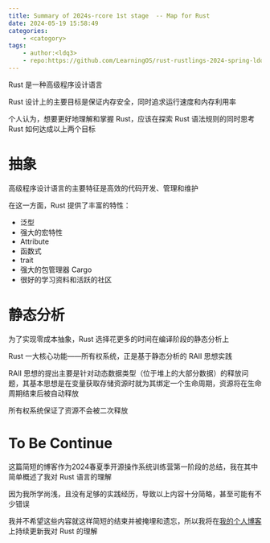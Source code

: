 ```yaml
---
title: Summary of 2024s-rcore 1st stage  -- Map for Rust
date: 2024-05-19 15:58:49
categories:
    - <catogory>
tags:
    - author:<ldq3>
    - repo:https://github.com/LearningOS/rust-rustlings-2024-spring-ldq3
---
```


Rust 是一种高级程序设计语言

Rust 设计上的主要目标是保证内存安全，同时追求运行速度和内存利用率

个人认为，想要更好地理解和掌握 Rust，应该在探索 Rust 语法规则的同时思考 Rust 如何达成以上两个目标

# 抽象
高级程序设计语言的主要特征是高效的代码开发、管理和维护

在这一方面，Rust 提供了丰富的特性：
- 泛型
- 强大的宏特性
- Attribute
- 函数式
- trait
- 强大的包管理器 Cargo
- 很好的学习资料和活跃的社区

# 静态分析
为了实现零成本抽象，Rust 选择花更多的时间在编译阶段的静态分析上

Rust 一大核心功能——所有权系统，正是基于静态分析的 RAII 思想实践

RAII 思想的提出主要是针对动态数据类型（位于堆上的大部分数据）的释放问题，其基本思想是在变量获取存储资源时就为其绑定一个生命周期，资源将在生命周期结束后被自动释放

所有权系统保证了资源不会被二次释放

# To Be Continue
这篇简短的博客作为2024春夏季开源操作系统训练营第一阶段的总结，我在其中简单概述了我对 Rust 语言的理解

因为我所学尚浅，且没有足够的实践经历，导致以上内容十分简略，甚至可能有不少错误

我并不希望这些内容就这样简短的结束并被掩埋和遗忘，所以我将在[我的个人博客](https://ldq3.github.io/)上持续更新我对 Rust 的理解